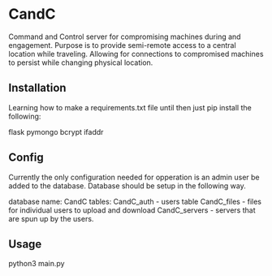 # CandC
Command and Control server for compromising machines during and engagement. Purpose is to provide semi-remote access to a central location while traveling. Allowing for connections to compromised machines to persist while changing physical location.

## Installation

Learning how to make a requirements.txt file until then just pip install the following:

flask
pymongo
bcrypt
ifaddr

## Config

Currently the only configuration needed for opperation is an admin user be added to the database. Database should be setup in the following way.

database name: CandC
tables: 
	CandC_auth - users table
	CandC_files - files for individual users to upload and download
	CandC_servers - servers that are spun up by the users.

## Usage

python3 main.py
